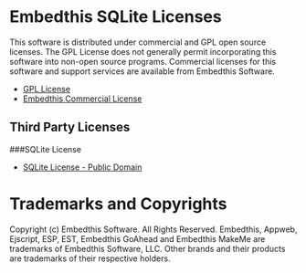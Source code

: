 Embedthis SQLite Licenses
===

This software is distributed under commercial and GPL open source licenses.
The GPL License does not generally permit incorporating this software into
non-open source programs. Commercial licenses for this software and support
services are available from Embedthis Software.

* [GPL License](http://www.gnu.org/licenses/gpl-2.0.html)
* [Embedthis Commercial License](http://embedthis.com/licensing/index.html)

Third Party Licenses
---

###SQLite License

* [SQLite License - Public Domain](ttp://embedthis.com/licensing/index.html)

Trademarks and Copyrights
===
Copyright (c) Embedthis Software. All Rights Reserved.
Embedthis, Appweb, Ejscript, ESP, EST, Embedthis GoAhead and Embedthis MakeMe 
are trademarks of Embedthis Software, LLC. Other brands and their products 
are trademarks of their respective holders.

